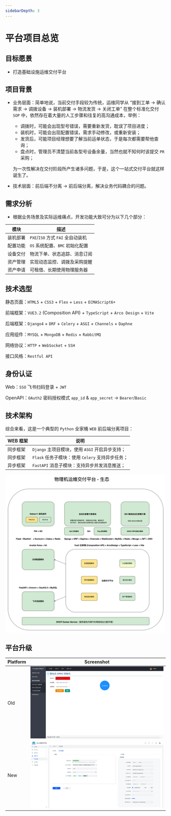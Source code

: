 ```yaml
---
sidebarDepth: 3
---
```

# 平台项目总览

## 目标愿景

- 打造基础设施运维交付平台

## 项目背景

- 业务层面：简单地说，当前交付手段较为传统，运维同学从 “接到工单 -> 确认需求 -> 调拨设备 -> 装机部署 -> 物流发货 -> 关闭工单” 在整个标准化交付 `SOP` 中，依然存在着大量的人工步骤和往复的高沟通成本，举例：

  - 调拨时，可能会出现型号错误，需要重新发货，耽误了项目进度；
  - 装机时，可能会出现配置错误，需求手动修改，或重新安装；
  - 发货后，可能项目经理想要了解当前运单状态，于是每次都需要帮他查询；
  - 盘点时，管理员不清楚当前各型号设备余量，当然也就不知何时该提交 `PR` 采购；

  为一次性解决在交付阶段所产生诸多问题，于是，这个一站式交付平台就这样诞生了。

- 技术层面：前后端不分离 -> 前后端分离，解决业务代码耦合的问题。

## 需求分析

- 根据业务场景及实际运维痛点，开发功能大致可分为以下几个部分：

| 模块     | 描述                          |
| -------- | ----------------------------- |
| 装机部署 | `PXE`/`ISO` 方式 `FAI` 全自动装机 |
| 配置功能 | `OS` 系统配置、`BMC` 初始化配置 |
| 设备交付 | 物流下单、状态追踪、消息订阅 |
| 资产管理 | 实现动态监控、调拨及采购提醒  |
| 资产申请 | 可租借、长期使用物理服务器  |

## 技术选型

静态页面：`HTML5` + `CSS3` + `Flex` +  `Less` + `ECMAScript6+`

前端框架：`VUE3.2` (Composition API) + `TypeScript` + `Arco Design` + `Vite`

后端框架：`Django4` + `DRF` + `Celery` + `ASGI` + `Channels` + `Daphne`

应用组件：`MYSQL` + `MongoDB` + `Redis` + `RabbitMQ`

网络协议：`HTTP` + `WebSocket` + `SSH`

接口风格：`Restful API`

## 身份认证

Web：`SSO` 飞书扫码登录 + `JWT`

OpenAPI：`OAuth2` 密码授权模式 `app_id` & `app_secret` -> `Bearer`/`Basic`

## 技术架构

综合来看，这是一个典型的 `Python` 全家桶 `WEB` 前后端分离项目：

| WEB 框架     | 说明                          |
| -------- | ----------------------------- |
| 同步框架 | `Django` 主项目模块，使用 `ASGI` 开启异步支持；|
| 同步框架 | `Flask` 任务子模块：使用 `Celery` 支持异步任务；|
| 异步框架 | `FastAPI` 消息子模块：支持异步并发消息推送；|

  

![](./assets/images/tech-arch.png)

## 平台升级

| Platform | Screenshot |
| -- | -- |
| Old | ![](./assets/images/plat-obsolete.png)|
| New | ![](./assets/images/plat-latest.png)|



